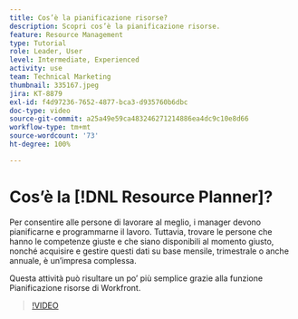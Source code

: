 ```yaml
---
title: Cos’è la pianificazione risorse?
description: Scopri cos’è la pianificazione risorse.
feature: Resource Management
type: Tutorial
role: Leader, User
level: Intermediate, Experienced
activity: use
team: Technical Marketing
thumbnail: 335167.jpeg
jira: KT-8879
exl-id: f4d97236-7652-4877-bca3-d935760b6dbc
doc-type: video
source-git-commit: a25a49e59ca483246271214886ea4dc9c10e8d66
workflow-type: tm+mt
source-wordcount: '73'
ht-degree: 100%

---
```


# Cos’è la [!DNL Resource Planner]?

Per consentire alle persone di lavorare al meglio, i manager devono pianificarne e programmarne il lavoro. Tuttavia, trovare le persone che hanno le competenze giuste e che siano disponibili al momento giusto, nonché acquisire e gestire questi dati su base mensile, trimestrale o anche annuale, è un’impresa complessa.

Questa attività può risultare un po’ più semplice grazie alla funzione Pianificazione risorse di Workfront.


>[!VIDEO](https://video.tv.adobe.com/v/335167/?quality=12&learn=on)
